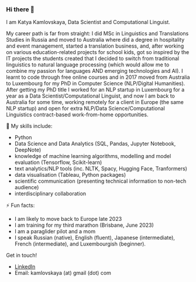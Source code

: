 ### Hi there 👋

I am Katya Kamlovskaya, Data Scientist and Computational Linguist. 


My career path is far from straight: I did MSc in Linguistics and Translations Studies in Russia and moved to Australia where did a degree in hospitality and event management, started a translation business, and, after working on various education-related projects for school kids, got so inspired by the IT projects the students created that I decided to switch from traditional linguistics to natural language processing (which would allow me to combine my passion for languages AND emerging technologies and AI). I learnt to code through free online courses and in 2017 moved from Australia to Luxembourg for my PhD in Computer Science (NLP/Digital Humanities). After getting my PhD title I worked for an NLP startup in Luxembourg for a year as a Data Scientist/Computational Linguist, and now I am back to Australia for some time, working remotely for a client in Europe (the same NLP startup) and open for extra NLP/Data Science/Computational Linguistics contract-based work-from-home opportunities.


🌱 My skills include:


- Python
- Data Science and Data Analytics (SQL, Pandas, Jupyter Notebook, DeepNote)
- knowledge of machine learning algorithms, modelling and model evaluation (Tensorflow, Scikit-learn)
- text analytics/NLP tools (inc. NLTK, Spacy, Hugging Face, Tranformers)
- data visualisation (Tableau, Python packages)
- scientific communication (presenting technical information to non-tech audience)
- interdisciplinary collaboration


⚡ Fun facts: 


- I am likely to move back to Europe late 2023
- I am training for my third marathon (Brisbane, June 2023)
- I am a paraglider pilot and a mom 
- I speak Russian (native), English (fluent), Japanese (intermediate), French (intermediate), and Luxembourgish (beginner). 

Get in touch!

- [LinkedIn](https://www.linkedin.com/in/katyakamlovskaya/)
- Email: kamlovskaya (at) gmail (dot) com



<!--
**katyamatya/katyamatya** is a ✨ _special_ ✨ repository because its `README.md` (this file) appears on your GitHub profile.

Here are some ideas to get you started:

- 🔭 I’m currently working on ...
- 🌱 I’m currently learning ...
- 👯 I’m looking to collaborate on ...
- 🤔 I’m looking for help with ...
- 💬 Ask me about ...
- 📫 How to reach me: ...
- 😄 Pronouns: ...
- ⚡ Fun fact: ...
-->
